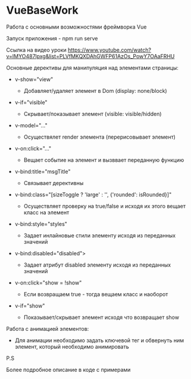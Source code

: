 # VueBaseWork
Работа с основными возможностями фреймворка Vue

Запуск приложения - npm run serve

Ссылка на видео уроки https://www.youtube.com/watch?v=IMYO487lpxg&list=PLVfMKQXDAhGWFP61AzOs_PowY7OAaFRHU

Основные дерективы для манипуляция над элементами страницы:

 - v-show="view"
   - Добавляет/удаляет элемент в Dom (display: none/block)

 - v-if="visible"
   - Скрывает/показывает элемент (visible: visible/hidden)
 
 - v-model="..." 
   - Осуществялет render элемента (перерисовывает элемент)
 
 - v-on:click="..."
   - Вещает событие на элемент и вызввает переданную функцию
 
 - v-bind:title="msgTitle"
   - Связывает дерективны
 
 - v-bind:class="[sizeToggle ? 'large' : '', {'rounded': isRounded}]"
   - Осуществляет проверку на true/false и исходя их этого вещает класс на элемент 
 
 - v-bind:style="styles"
   - Задает инлайновые стили элементу исходя из переданных значений
 
 - v-bind:disabled="disabled">
   - Задает атрибут disabled элементу исходя из переданных значений
 
 - v-on:click="show = !show"
   - Если возвращаем true - тогда вещаем класс и наоборот
 
 - v-if="show"
   - Показывает/скрывает элемент исходя что возвращает show

Работа с анимацией элементов:

 - Для анимации необходимо задать ключевой тег <transition></transition> и обвернуть ним элемент, который необходимо анимировать 
 
 P.S

Более подробное описание в коде с примерами 
 
